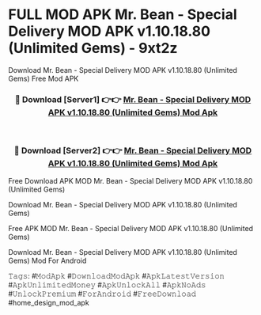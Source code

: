 # FULL MOD APK Mr. Bean - Special Delivery MOD APK v1.10.18.80 (Unlimited Gems) - 9xt2z
Download Mr. Bean - Special Delivery MOD APK v1.10.18.80 (Unlimited Gems) Free Mod APK

<div align="center">
<h3>🔴 Download [Server1] 👉👉 <a href="https://apk-comot.site?title=Mr._Bean_-_Special_Delivery_MOD_APK_v1.10.18.80_(Unlimited_Gems)">Mr. Bean - Special Delivery MOD APK v1.10.18.80 (Unlimited Gems) Mod Apk</a></h3><br>

<h3>🔴 Download [Server2] 👉👉 <a href="https://apk-comot.site?title=Mr._Bean_-_Special_Delivery_MOD_APK_v1.10.18.80_(Unlimited_Gems)">Mr. Bean - Special Delivery MOD APK v1.10.18.80 (Unlimited Gems) Mod Apk</a></h3>
</div>


Free Download APK MOD Mr. Bean - Special Delivery MOD APK v1.10.18.80 (Unlimited Gems)

Download Mr. Bean - Special Delivery MOD APK v1.10.18.80 (Unlimited Gems) 

Free APK MOD Mr. Bean - Special Delivery MOD APK v1.10.18.80 (Unlimited Gems) 

Download Mr. Bean - Special Delivery MOD APK v1.10.18.80 (Unlimited Gems) Mod For Android

𝚃𝚊𝚐𝚜: #𝙼𝚘𝚍𝙰𝚙𝚔 #𝙳𝚘𝚠𝚗𝚕𝚘𝚊𝚍𝙼𝚘𝚍𝙰𝚙𝚔 #𝙰𝚙𝚔𝙻𝚊𝚝𝚎𝚜𝚝𝚅𝚎𝚛𝚜𝚒𝚘𝚗 #𝙰𝚙𝚔𝚄𝚗𝚕𝚒𝚖𝚒𝚝𝚎𝚍𝙼𝚘𝚗𝚎𝚢 #𝙰𝚙𝚔𝚄𝚗𝚕𝚘𝚌𝚔𝙰𝚕𝚕 #𝙰𝚙𝚔𝙽𝚘𝙰𝚍𝚜 #𝚄𝚗𝚕𝚘𝚌𝚔𝙿𝚛𝚎𝚖𝚒𝚞𝚖 #𝙵𝚘𝚛𝙰𝚗𝚍𝚛𝚘𝚒𝚍 #𝙵𝚛𝚎𝚎𝙳𝚘𝚠𝚗𝚕𝚘𝚊𝚍 #home_design_mod_apk